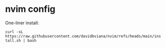 # nvim config
One-liner install:

`curl -sL https://raw.githubusercontent.com/davidbviana/nvim/refs/heads/main/install.sh | bash`
